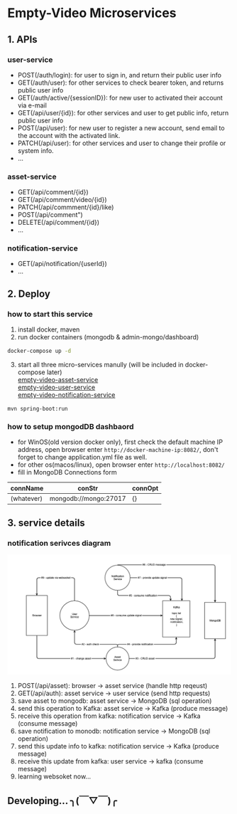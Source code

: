 # Empty-Video Microservices
## 1. APIs
### user-service
- POST(/auth/login): for user to sign in, and return their public user info
- GET(/auth/user): for other services to check bearer token, and returns public user info
- GET(/auth/active/{sessionID}): for new user to activated their account via e-mail 
- GET(/api/user/{id}): for other services and user to get public info, return public user info
- POST(/api/user): for new user to register a new account, send email to the account with the activated link.
- PATCH(/api/user): for other services and user to change their profile or system info.
- ...
### asset-service
- GET(/api/comment/{id})
- GET(/api/comment/video/{id})
- PATCH(/api/commment/{id}/like)
- POST(/api/comment")
- DELETE(/api/comment/{id})
- ...
### notification-service
- GET(/api/notification/{userId})
- ...
## 2. Deploy
### how to start this service
1. install docker, maven
2. run docker containers (mongodb & admin-mongo/dashboard)
```bash
docker-compose up -d
```
3. start all three micro-services manully (will be included in docker-compose later)  
[empty-video-asset-service](https://github.com/naglfari/empty-video-asset-service.git)  
[empty-video-user-service](https://github.com/naglfari/empty-video-user-service.git)  
[empty-video-notification-service](https://github.com/naglfari/empty-video-notification-service.git)  
```
mvn spring-boot:run
```
### how to setup mongodDB dashbaord
- for WinOS(old version docker only), first check the default machine IP address, open browser enter `http://docker-machine-ip:8082/`, don't forget to change application.yml file as well.
- for other os(macos/linux), open browser enter `http://localhost:8082/`
- fill in MongoDB Connections form  
    
connName | conStr | connOpt
--- | --- | ---
(whatever) | mongodb://mongo:27017 | {}

## 3. service details
### notification serivces diagram

![ad](docs/img/ev-notification-service-flow.png)

1. POST(/api/asset): browser → asset service (handle http reqeust)
2. GET(/api/auth): asset service → user service (send http requests)
3. save asset to mongodb: asset service → MongoDB (sql operation)
4. send this operation to Kafka: asset service → Kafka (produce message)
5. receive this operation from kafka: notification service → Kafka (consume message)
6. save notification to monodb: notification service → MongoDB (sql operation)
7. send this update info to kafka: notification service → Kafka (produce message)
8. receive this update from kafka: user service → kafka (consume message)
9. learning websoket now...

## Developing...  ╮(￣▽￣)╭ 
